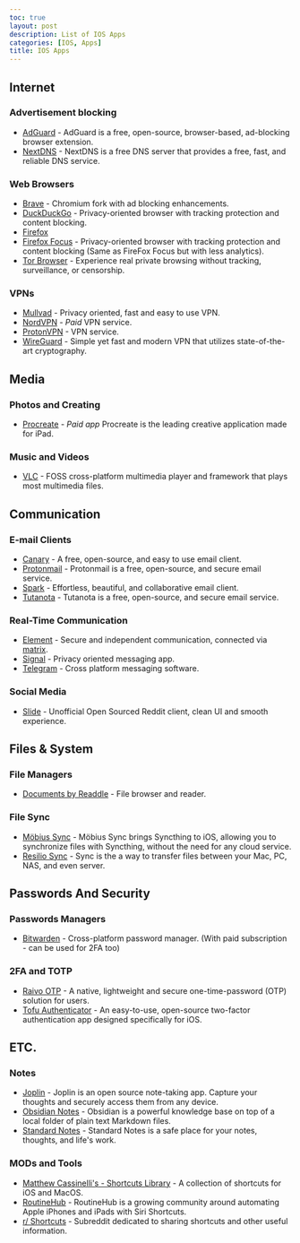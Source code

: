 ```yaml
---
toc: true
layout: post
description: List of IOS Apps
categories: [IOS, Apps]
title: IOS Apps
---
```


## Internet

### Advertisement blocking

- [AdGuard](https://adguard.com/en/welcome.html) - AdGuard is a free, open-source, browser-based, ad-blocking browser extension.
- [NextDNS](https://nextdns.io) - NextDNS is a free DNS server that provides a free, fast, and reliable DNS service.

### Web Browsers

- [Brave](https://apps.apple.com/app/brave-private-web-browser/id1052879175) - Chromium fork with ad blocking enhancements.
- [DuckDuckGo](https://apps.apple.com/app/duckduckgo-privacy-browser/id663592361) - Privacy-oriented browser with tracking protection and content blocking.
- [Firefox](https://apps.apple.com/app/firefox-private-safe-browser/id989804926)
- [Firefox Focus](https://apps.apple.com/app/firefox-focus-privacy-browser/id1055677337) - Privacy-oriented browser with tracking protection and content blocking (Same as FireFox Focus but with less analytics).
- [Tor Browser](https://apps.apple.com/app/onion-browser/id519296448) - Experience real private browsing without tracking, surveillance, or censorship.

### VPNs

- [Mullvad](https://apps.apple.com/app/mullvad-vpn/id1488466513) - Privacy oriented, fast and easy to use VPN.
- [NordVPN](https://apps.apple.com/app/id905953485) - _Paid_ VPN service.
- [ProtonVPN](https://apps.apple.com/app/protonvpn-fast-secure-vpn/id1437005085) - VPN service.
- [WireGuard](https://www.wireguard.com/install/) - Simple yet fast and modern VPN that utilizes state-of-the-art cryptography.

## Media

### Photos and Creating

- [Procreate](https://apps.apple.com/app/apple-store/id425073498?pt=345446) - _Paid app_ Procreate is the leading creative application made for iPad.

### Music and Videos

- [VLC](https://apps.apple.com/app/apple-store/id650377962) - FOSS cross-platform multimedia player and framework that plays most multimedia files.

## Communication

### E-mail Clients

- [Canary](https://apps.apple.com/app/canary-mail/id1155470386) - A free, open-source, and easy to use email client.
- [Protonmail](https://apps.apple.com/app/protonmail-encrypted-email/id979659905) - Protonmail is a free, open-source, and secure email service.
- [Spark](https://apps.apple.com/app/spark-email-app-by-readdle/id997102246) - Effortless, beautiful, and collaborative email client.
- [Tutanota](https://apps.apple.com/app/tutanota/id922429609) - Tutanota is a free, open-source, and secure email service.

### Real-Time Communication

- [Element](https://apps.apple.com/app/vector/id1083446067) - Secure and independent communication, connected via [matrix](https://matrix.org/).
- [Signal](https://apps.apple.com/app/signal-private-messenger/id874139669) - Privacy oriented messaging app.
- [Telegram](https://telegram.org/apps) - Cross platform messaging software.

### Social Media

- [Slide](https://apps.apple.com/app/slide-for-reddit/id1260626828) - Unofficial Open Sourced Reddit client, clean UI and smooth experience.

## Files & System

### File Managers

- [Documents by Readdle](https://apps.apple.com/app/documents-file-reader-browser/id364901807) - File browser and reader.

### File Sync

- [Möbius Sync](https://apps.apple.com/app/mobiussync/id1539203216) - Möbius Sync brings Syncthing to iOS, allowing you to synchronize files with Syncthing, without the need for any cloud service.
- [Resilio Sync](https://apps.apple.com/app/id1126282325) - Sync is the a way to transfer files between your Mac, PC, NAS, and even server.

## Passwords And Security

### Passwords Managers

- [Bitwarden](https://bitwarden.com/download) - Cross-platform password manager. (With paid subscription - can be used for 2FA too)

### 2FA and TOTP

- [Raivo OTP](https://apps.apple.com/app/raivo-otp/id1459042137) - A native, lightweight and secure one-time-password (OTP) solution for users.
- [Tofu Authenticator](https://apps.apple.com/app/tofu-authenticator/id1082229305) - An easy-to-use, open-source two-factor authentication app designed specifically for iOS.

## ETC.

### Notes

- [Joplin](https://apps.apple.com/app/joplin/id1315599797) - Joplin is an open source note-taking app. Capture your thoughts and securely access them from any device.
- [Obsidian Notes](https://apps.apple.com/app/obsidian-connected-notes/id1557175442) - Obsidian is a powerful knowledge base on top of a local folder of plain text Markdown files.
- [Standard Notes](https://apps.apple.com/app/standard-notes/id1285392450) - Standard Notes is a safe place for your notes, thoughts, and life's work.

### MODs and Tools

- [Matthew Cassinelli's - Shortcuts Library](https://www.matthewcassinelli.com/sirishortcuts/shortcuts-library/) - A collection of shortcuts for iOS and MacOS.
- [RoutineHub](https://routinehub.co) - RoutineHub is a growing community around automating Apple iPhones and iPads with Siri Shortcuts.
- [r/ Shortcuts](https://www.reddit.com/r/shortcuts) - Subreddit dedicated to sharing shortcuts and other useful information.
